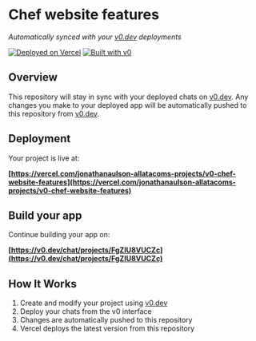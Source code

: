 # Chef website features

*Automatically synced with your [v0.dev](https://v0.dev) deployments*

[![Deployed on Vercel](https://img.shields.io/badge/Deployed%20on-Vercel-black?style=for-the-badge&logo=vercel)](https://vercel.com/jonathanaulson-allatacoms-projects/v0-chef-website-features)
[![Built with v0](https://img.shields.io/badge/Built%20with-v0.dev-black?style=for-the-badge)](https://v0.dev/chat/projects/FgZlU8VUCZc)

## Overview

This repository will stay in sync with your deployed chats on [v0.dev](https://v0.dev).
Any changes you make to your deployed app will be automatically pushed to this repository from [v0.dev](https://v0.dev).

## Deployment

Your project is live at:

**[https://vercel.com/jonathanaulson-allatacoms-projects/v0-chef-website-features](https://vercel.com/jonathanaulson-allatacoms-projects/v0-chef-website-features)**

## Build your app

Continue building your app on:

**[https://v0.dev/chat/projects/FgZlU8VUCZc](https://v0.dev/chat/projects/FgZlU8VUCZc)**

## How It Works

1. Create and modify your project using [v0.dev](https://v0.dev)
2. Deploy your chats from the v0 interface
3. Changes are automatically pushed to this repository
4. Vercel deploys the latest version from this repository